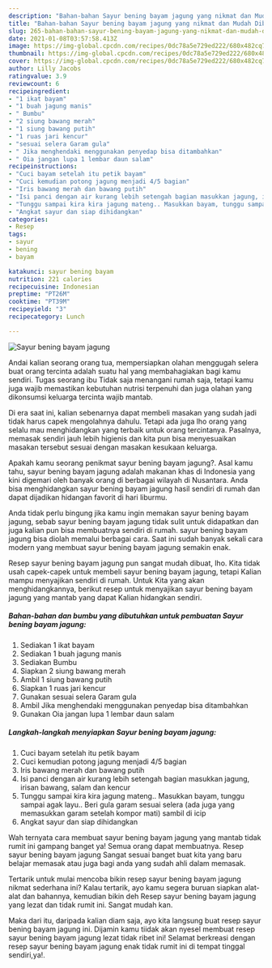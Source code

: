 ```yaml
---
description: "Bahan-bahan Sayur bening bayam jagung yang nikmat dan Mudah Dibuat"
title: "Bahan-bahan Sayur bening bayam jagung yang nikmat dan Mudah Dibuat"
slug: 265-bahan-bahan-sayur-bening-bayam-jagung-yang-nikmat-dan-mudah-dibuat
date: 2021-01-08T03:57:58.413Z
image: https://img-global.cpcdn.com/recipes/0dc78a5e729ed222/680x482cq70/sayur-bening-bayam-jagung-foto-resep-utama.jpg
thumbnail: https://img-global.cpcdn.com/recipes/0dc78a5e729ed222/680x482cq70/sayur-bening-bayam-jagung-foto-resep-utama.jpg
cover: https://img-global.cpcdn.com/recipes/0dc78a5e729ed222/680x482cq70/sayur-bening-bayam-jagung-foto-resep-utama.jpg
author: Lilly Jacobs
ratingvalue: 3.9
reviewcount: 6
recipeingredient:
- "1 ikat bayam"
- "1 buah jagung manis"
- " Bumbu"
- "2 siung bawang merah"
- "1 siung bawang putih"
- "1 ruas jari kencur"
- "sesuai selera Garam gula"
- " Jika menghendaki menggunakan penyedap bisa ditambahkan"
- " Oia jangan lupa 1 lembar daun salam"
recipeinstructions:
- "Cuci bayam setelah itu petik bayam"
- "Cuci kemudian potong jagung menjadi 4/5 bagian"
- "Iris bawang merah dan bawang putih"
- "Isi panci dengan air kurang lebih setengah bagian masukkan jagung, irisan bawang, salam dan kencur"
- "Tunggu sampai kira kira jagung mateng.. Masukkan bayam, tunggu sampai agak layu.. Beri gula garam sesuai selera (ada juga yang memasukkan garam setelah kompor mati) sambil di icip"
- "Angkat sayur dan siap dihidangkan"
categories:
- Resep
tags:
- sayur
- bening
- bayam

katakunci: sayur bening bayam 
nutrition: 221 calories
recipecuisine: Indonesian
preptime: "PT26M"
cooktime: "PT39M"
recipeyield: "3"
recipecategory: Lunch

---
```



![Sayur bening bayam jagung](https://img-global.cpcdn.com/recipes/0dc78a5e729ed222/680x482cq70/sayur-bening-bayam-jagung-foto-resep-utama.jpg)

Andai kalian seorang orang tua, mempersiapkan olahan menggugah selera buat orang tercinta adalah suatu hal yang membahagiakan bagi kamu sendiri. Tugas seorang ibu Tidak saja menangani rumah saja, tetapi kamu juga wajib memastikan kebutuhan nutrisi terpenuhi dan juga olahan yang dikonsumsi keluarga tercinta wajib mantab.

Di era  saat ini, kalian sebenarnya dapat membeli masakan yang sudah jadi tidak harus capek mengolahnya dahulu. Tetapi ada juga lho orang yang selalu mau menghidangkan yang terbaik untuk orang tercintanya. Pasalnya, memasak sendiri jauh lebih higienis dan kita pun bisa menyesuaikan masakan tersebut sesuai dengan masakan kesukaan keluarga. 



Apakah kamu seorang penikmat sayur bening bayam jagung?. Asal kamu tahu, sayur bening bayam jagung adalah makanan khas di Indonesia yang kini digemari oleh banyak orang di berbagai wilayah di Nusantara. Anda bisa menghidangkan sayur bening bayam jagung hasil sendiri di rumah dan dapat dijadikan hidangan favorit di hari liburmu.

Anda tidak perlu bingung jika kamu ingin memakan sayur bening bayam jagung, sebab sayur bening bayam jagung tidak sulit untuk didapatkan dan juga kalian pun bisa membuatnya sendiri di rumah. sayur bening bayam jagung bisa diolah memalui berbagai cara. Saat ini sudah banyak sekali cara modern yang membuat sayur bening bayam jagung semakin enak.

Resep sayur bening bayam jagung pun sangat mudah dibuat, lho. Kita tidak usah capek-capek untuk membeli sayur bening bayam jagung, tetapi Kalian mampu menyajikan sendiri di rumah. Untuk Kita yang akan menghidangkannya, berikut resep untuk menyajikan sayur bening bayam jagung yang mantab yang dapat Kalian hidangkan sendiri.

<!--inarticleads1-->

##### Bahan-bahan dan bumbu yang dibutuhkan untuk pembuatan Sayur bening bayam jagung:

1. Sediakan 1 ikat bayam
1. Sediakan 1 buah jagung manis
1. Sediakan  Bumbu
1. Siapkan 2 siung bawang merah
1. Ambil 1 siung bawang putih
1. Siapkan 1 ruas jari kencur
1. Gunakan sesuai selera Garam gula
1. Ambil  Jika menghendaki menggunakan penyedap bisa ditambahkan
1. Gunakan  Oia jangan lupa 1 lembar daun salam




<!--inarticleads2-->

##### Langkah-langkah menyiapkan Sayur bening bayam jagung:

1. Cuci bayam setelah itu petik bayam
1. Cuci kemudian potong jagung menjadi 4/5 bagian
1. Iris bawang merah dan bawang putih
1. Isi panci dengan air kurang lebih setengah bagian masukkan jagung, irisan bawang, salam dan kencur
1. Tunggu sampai kira kira jagung mateng.. Masukkan bayam, tunggu sampai agak layu.. Beri gula garam sesuai selera (ada juga yang memasukkan garam setelah kompor mati) sambil di icip
1. Angkat sayur dan siap dihidangkan




Wah ternyata cara membuat sayur bening bayam jagung yang mantab tidak rumit ini gampang banget ya! Semua orang dapat membuatnya. Resep sayur bening bayam jagung Sangat sesuai banget buat kita yang baru belajar memasak atau juga bagi anda yang sudah ahli dalam memasak.

Tertarik untuk mulai mencoba bikin resep sayur bening bayam jagung nikmat sederhana ini? Kalau tertarik, ayo kamu segera buruan siapkan alat-alat dan bahannya, kemudian bikin deh Resep sayur bening bayam jagung yang lezat dan tidak rumit ini. Sangat mudah kan. 

Maka dari itu, daripada kalian diam saja, ayo kita langsung buat resep sayur bening bayam jagung ini. Dijamin kamu tiidak akan nyesel membuat resep sayur bening bayam jagung lezat tidak ribet ini! Selamat berkreasi dengan resep sayur bening bayam jagung enak tidak rumit ini di tempat tinggal sendiri,ya!.

